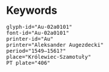 # Keywords
<pre>
glyph-id="Au-02a0101"
font-id="Au-02a0101"
printer-id="Au"
printer="Aleksander Augezdecki"
period="1549–1561?"
place="Królewiec-Szamotuły"
PT plate="406"
</pre>
